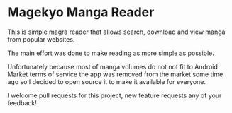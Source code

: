 # Magekyo Manga Reader

This is simple magra reader that allows search, download and view manga from popular websites.

The main effort was done to make reading as more simple as possible.

Unfortunately because most of manga volumes do not not fit to Android Market terms of service the app was
removed from the market some time ago so I decided to open source it to make it available for everyone.

I welcome pull requests for this project, new feature requests any of your feedback!